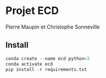 # Projet ECD

Pierre Maupin et Christophe Sonneville

## Install

```py
conda create --name ecd python=3
conda activate ecd
pip install -r requirements.txt
```